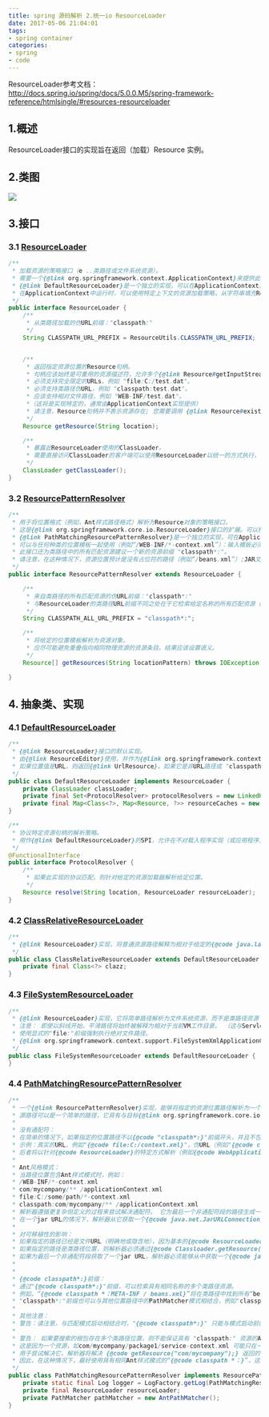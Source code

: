 ```yaml
---
title: spring 源码解析 2.统一io ResourceLoader 
date: 2017-05-06 21:04:01
tags:
- spring container
categories:
- spring
- code
---
```

ResourceLoader参考文档：<http://docs.spring.io/spring/docs/5.0.0.M5/spring-framework-reference/htmlsingle/#resources-resourceloader>

## 1.概述
ResourceLoader接口的实现旨在返回（加载）Resource 实例。
## 2.类图
![](/assets/img/spring/springResourceLoader.png)
## 3.接口
### 3.1 [ResourceLoader](https://github.com/LeeRenbo/spring-framework/blob/master/spring-core/src/main/java/org/springframework/core/io/ResourceLoader.java)

```java
/**
 * 加载资源的策略接口（e ..类路径或文件系统资源）。
 * 需要一个{@link org.springframework.context.ApplicationContext}来提供此功能，以及扩展的{@link org.springframework.core.io.support.ResourcePatternResolver}支持。
 * {@link DefaultResourceLoader}是一个独立的实现，可以在ApplicationContext之外使用，也由{@link ResourceEditor}使用。
 * 在ApplicationContext中运行时，可以使用特定上下文的资源加载策略，从字符串填充Resource类型的Bean属性和Resource数组。
 */
public interface ResourceLoader {
	/**
	 * 从类路径加载的伪URL前缀："classpath:"
	 */
	String CLASSPATH_URL_PREFIX = ResourceUtils.CLASSPATH_URL_PREFIX;


	/**
	 * 返回指定资源位置的Resource句柄。
	 * 句柄应该始终是可重用的资源描述符，允许多个{@link Resource#getInputStream()}调用。
	 * 必须支持完全限定的URLs，例如 "file:C:/test.dat"。
	 * 必须支持类路径伪URL，例如 "classpath:test.dat"。
	 * 应该支持相对文件路径，例如 "WEB-INF/test.dat"。
	 *（这将是实现特定的，通常由ApplicationContext实现提供）
	 * 请注意，Resource句柄并不表示资源存在; 您需要调用 {@link Resource#exists} 来检查是否存在。
	 */
	Resource getResource(String location);

	/**
	 * 暴露此ResourceLoader使用的ClassLoader。
	 * 需要直接访问ClassLoader的客户端可以使用ResourceLoader以统一的方式执行，而不是依赖线程上下文ClassLoader。
	 */
	ClassLoader getClassLoader();
}
```

### 3.2 [ResourcePatternResolver](https://github.com/LeeRenbo/spring-framework/blob/master/spring-core/src/main/java/org/springframework/core/io/support/ResourcePatternResolver.java)
```java
/**
 * 用于将位置格式（例如，Ant样式路径格式）解析为Resource对象的策略接口。
 * 这是{@link org.springframework.core.io.ResourceLoader}接口的扩展。可以检查传递的ResourceLoader是否实现此扩展接口（例如，在上下文中运行时通过{@link org.springframework.context.ResourceLoaderAware}传递的{@link org.springframework.context.ApplicationContext}）。
 * {@link PathMatchingResourcePatternResolver}是一个独立的实现，可在ApplicationContext外部使用，也由{@link ResourceArrayPropertyEditor}用于填充资源阵列bean属性。
 * 可以与任何种类的位置模板一起使用（例如“/WEB-INF/*-context.xml”）：输入模板必须与策略实现相匹配。该接口只是指定转换方法而不是特定的模板格式。
 * 此接口还为类路径中的所有匹配资源建议一个新的资源前缀 "classpath*:"。
 * 请注意，在这种情况下，资源位置预计是没有占位符的路径（例如“/beans.xml”）;JAR文件或类目录可以包含同名的多个文件。
 */
public interface ResourcePatternResolver extends ResourceLoader {

	/**
	 * 来自类路径的所有匹配资源的伪URL前缀："classpath*:"
	 * 与ResourceLoader的类路径URL前缀不同之处在于它检索给定名称的所有匹配资源（例如“/beans.xml”），例如在所有已部署的JAR文件的根目录中。
	 */
	String CLASSPATH_ALL_URL_PREFIX = "classpath*:";

	/**
	 * 将给定的位置模板解析为资源对象。
	 * 应尽可能避免重叠指向相同物理资源的资源条目。结果应该设置语义。
	 */
	Resource[] getResources(String locationPattern) throws IOException;

}

```

## 4. 抽象类、实现
### 4.1 [DefaultResourceLoader](https://github.com/LeeRenbo/spring-framework/blob/master/spring-core/src/main/java/org/springframework/core/io/DefaultResourceLoader.java)
```java
/**
 * {@link ResourceLoader}接口的默认实现。
 * 由{@link ResourceEditor}使用，并作为{@link org.springframework.context.support.AbstractApplicationContext}的基类。 也可以独立使用。
 * 如果位置值是URL，则返回{@link UrlResource}，如果它是非URL路径或 "classpath:" 伪URL，则返回{@link ClassPathResource}。
 */
public class DefaultResourceLoader implements ResourceLoader {
	private ClassLoader classLoader;
	private final Set<ProtocolResolver> protocolResolvers = new LinkedHashSet<>(4);
	private final Map<Class<?>, Map<Resource, ?>> resourceCaches = new ConcurrentHashMap<>(4);
}
```
```java
/**
 * 协议特定资源句柄的解析策略。
 * 用作{@link DefaultResourceLoader}的SPI，允许在不对载入程序实现（或应用程序上下文实现）创建子类的情况下处理自定义协议。
 */
@FunctionalInterface
public interface ProtocolResolver {
	/**
	 * 如果此实现的协议匹配，则针对给定的资源加载器解析给定位置。
	 */
	Resource resolve(String location, ResourceLoader resourceLoader);
}
```
### 4.2 [ClassRelativeResourceLoader](https://github.com/LeeRenbo/spring-framework/blob/master/spring-core/src/main/java/org/springframework/core/io/ClassRelativeResourceLoader.java)
```java
/**
 * {@link ResourceLoader}实现，将普通资源路径解释为相对于给定的{@code java.lang.Class}。
 */
public class ClassRelativeResourceLoader extends DefaultResourceLoader {
	private final Class<?> clazz;
}
```
### 4.3 [FileSystemResourceLoader](https://github.com/LeeRenbo/spring-framework/blob/master/spring-core/src/main/java/org/springframework/core/io/FileSystemResourceLoader.java)
```java
/**
 * {@link ResourceLoader}实现，它将简单路径解析为文件系统资源，而不是类路径资源（后者是{@link DefaultResourceLoader}的默认策略））。
 * 注意： 即使以斜线开始，平滑路径将始终被解释为相对于当前VM工作目录。 （这与Servlet容器中的语义一致。）
 * 使用显式的"file:"前缀强制执行绝对文件路径。
 * {@link org.springframework.context.support.FileSystemXmlApplicationContext}是一个完整的ApplicationContext实现，提供相同的资源路径解析策略。
 */
public class FileSystemResourceLoader extends DefaultResourceLoader {
}
```

### 4.4 [PathMatchingResourcePatternResolver](https://github.com/LeeRenbo/spring-framework/blob/master/spring-core/src/main/java/org/springframework/core/io/support/PathMatchingResourcePatternResolver.java)
```java
/**
 * 一个{@link ResourcePatternResolver}实现，能够将指定的资源位置路径解析为一个或多个匹配的资源。
 * 源路径可以是一个简单的路径，它具有与目标{@link org.springframework.core.io.Resource}的一对一映射，或者可以包含特殊的"{@code classpath*:}"前缀 和/或 内部Ant风格的正则表达式（使用Spring的{@link org.springframework.util.AntPathMatcher}实用程序进行匹配）。后两者都是有效的通配符。
 *
 * 没有通配符：
 * 在简单的情况下，如果指定的位置路径不以{@code "classpath*:}"前缀开头，并且不包含PathMatcher模式，则此解析器将简单地通过{@code getResource()}调用底层的{@code ResourceLoader}。
 * 示例：真实的URL，例如"{@code file:C:/context.xml}"，伪URL（例如"{@code classpath:/context.xml}"）和简单的无前缀路径，如"{@code /WEB-INF/context.xml}"。
 * 后者将以针对{@code ResourceLoader}的特定方式解析（例如{@code WebApplicationContext}的{@code ServletContextResource}）。
 *
 * Ant风格模式：
 * 当路径位置包含Ant样式模式时，例如：
 * /WEB-INF/*-context.xml
 * com/mycompany/** /applicationContext.xml
 * file:C:/some/path/*-context.xml
 * classpath:com/mycompany/** /applicationContext.xml
 * 解析器遵循更复杂但定义的过程来尝试解决通配符。 它为最后一个非通配符段的路径生成一个{@code Resource} ，并从中获取一个{@code URL}。 如果此URL不“{@code jar：}”URL或容器中的特定变体（例如：WebLogic中的{@code zip：}，WebSphere中的{@code wsjar}等），则从它获取{@code java.io.File}，并用于通过走文件系统来解析通配符。
 * 在一个jar URL的情况下，解析器从它获取一个{@code java.net.JarURLConnection} 或手动解析jar URL，然后遍历jar文件的内容，以解决通配符。
 *
 * 对可移植性的影响：
 * 如果指定的路径已经是文件URL（明确地或隐含地），因为基本的{@code ResourceLoader}是一个文件系统的路径，那么通配符将保证以完全可移植的方式工作。
 * 如果指定的路径是类路径位置，则解析器必须通过{@code Classloader.getResource()}调用获取最后一个非通配符路径段URL。由于这只是路径的一个节点（而不是最后的文件），在这种情况下，它实际上是未定义的（在ClassLoader Javadocs中）返回的是什么样的URL。实际上，它通常是一个{@code java.io.File}，表示类路径资源解析为文件系统位置的目录，或某个类别的jar URL其中类路径资源解析为一个jar位置。尽管如此，这种操作仍然存在可移植性问题。
 * 如果为最后一个非通配符段获取了一个jar URL，解析器必须能够从中获取一个{@code java.net.JarURLConnection}，或者手动解析jar URL，以便能够便利该jar的内容，并解决通配符。这将在大多数环境中工作，但在其他环境中将会失败，并且强烈建议您在依赖它之前，彻底地在您的特定环境中彻底测试来自jar的资源的通配符解析。
 *
 *
 * {@code classpath*:}前缀：
 * 通过"{@code classpath*:}"前缀，可以检索具有相同名称的多个类路径资源。
 * 例如，“{@code classpath *：META-INF / beans.xml}”将在类路径中找到所有“beans.xml”文件，无论是在“classes”目录还是在JAR文件中。这对于在每个jar文件中的同一位置自动检测同名的配置文件特别有用。在内部，这是通过{@code ClassLoader.getResources()}调用发生的，并且是完全可移植的。
 * "classpath*:"前缀也可以与其他位置路径中的PathMatcher模式相结合，例如"classpath*:META-INF/*-beans.xml"。在这种情况下，分辨率策略相当简单：在最后一个非通配符路径段上使用{@code ClassLoader.getResources()}调用，以获取类加载器层次结构中的所有匹配资源，然后便利每个资源上面描述的相同的PathMatcher分辨率策略用于通配符子路径。
 *
 * 其他注意：
 * 警告：请注意，与匹配模式启动相结合时，"{@code classpath*:}" 只能与模式启动前的至少一个根目录一起工作，除非实际的目标 文件驻留在文件系统中。 这意味着像 "{@code classpath*:*.xml}" 这样的模式将不会从jar文件的根目录中检索文件，而只能从扩展目录的根目录中获取文件。 这源于JDK的{@code ClassLoader.getResources()}方法中的限制，该方法传入的空String仅返回文件系统位置（指示潜在的搜索根）。此{@code ResourcePatternResolver}实现是通过{@link URLClassLoader}内省和“java.class.path”清单评估来减轻jar根查找限制; 然而，没有可移植性的保证。
 *
 * 警告： 如果要搜索的根包存在多个类路径位置，则不能保证具有 "classpath:" 资源的Ant样式模式可以找到匹配的资源。
 * 这是因为一个资源，如com/mycompany/package1/service-context.xml 可能只在一个位置，但是当一个路径如 classpath:com/mycompany/** /service-context.xml
 * 用于尝试解决它，解析器将解决 {@code getResource("com/mycompany");} 返回的（第一个）URL。 如果此基本包节点存在于多个类加载器位置中，则实际的最终资源可能不在下面。
 * 因此，在这种情况下，最好使用具有相同Ant样式模式的“{@code classpath *：}”，这将搜索包含根包的所有类路径位置。
 */
public class PathMatchingResourcePatternResolver implements ResourcePatternResolver {
	private static final Log logger = LogFactory.getLog(PathMatchingResourcePatternResolver.class);
	private final ResourceLoader resourceLoader;
	private PathMatcher pathMatcher = new AntPathMatcher();
}
```
